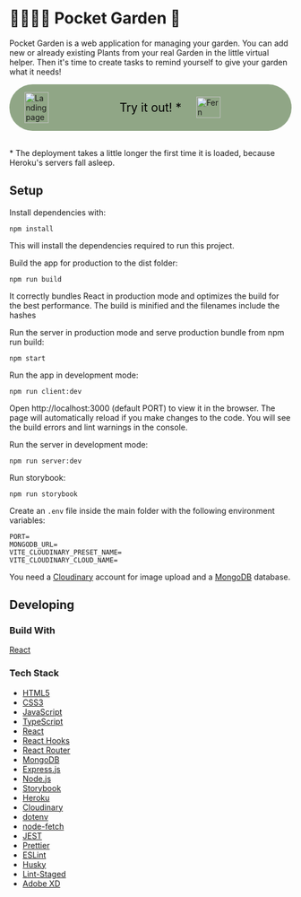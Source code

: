 # 👩‍🌾👨‍🌾 Pocket Garden 🌱

Pocket Garden is a web application for managing your garden. You can add new or already existing Plants from your real Garden in the little virtual helper. Then it's time to create tasks to remind yourself to give your garden what it needs!

<div style="background-color: #90a686; display: flex; justify-content: space-around; padding: 1em; border-radius: 3em; align-items: center;">
<img src="src/app/assets/pocket-garden_1.png" alt="Landingpage" width="30%"/>
<a style="color: black; font-size:150%; text-decoration: none;" href="https://pocket-garden.herokuapp.com/">Try it out! *</a>
<img src="src/app/assets/pocket-garden_2.png" alt="Fern" width="30%"/>
</div>
<br />
<p>* The deployment takes a little longer the first time it is loaded, because Heroku's servers fall asleep.</p>

## Setup

Install dependencies with:

```shell
npm install
```

This will install the dependencies required to run this project.

Build the app for production to the dist folder:

```shell
npm run build
```

It correctly bundles React in production mode and optimizes the build for the best performance.
The build is minified and the filenames include the hashes

Run the server in production mode and serve production bundle from npm run build:

```shell
npm start
```

Run the app in development mode:

```shell
npm run client:dev
```

Open http://localhost:3000 (default PORT) to view it in the browser.
The page will automatically reload if you make changes to the code. You will see the build errors and lint warnings in the console.

Run the server in development mode:

```shell
npm run server:dev
```

Run storybook:

```shell
npm run storybook
```

Create an `.env` file inside the main folder with the following environment variables:

```shell
PORT=
MONGODB_URL=
VITE_CLOUDINARY_PRESET_NAME=
VITE_CLOUDINARY_CLOUD_NAME=
```

You need a [Cloudinary](https://cloudinary.com/) account for image upload and a [MongoDB](https://www.mongodb.com/en-us) database.

## Developing

### Build With

[React](https://reactwithhooks.netlify.app/)

### Tech Stack

- [HTML5](https://developer.mozilla.org/en-US/docs/Glossary/HTML5)
- [CSS3](https://developer.mozilla.org/en-US/docs/Web/CSS)
- [JavaScript](https://developer.mozilla.org/en-US/docs/Web/JavaScript)
- [TypeScript](https://www.typescriptlang.org/)
- [React](https://reactwithhooks.netlify.app/)
- [React Hooks](https://reactwithhooks.netlify.app/docs/hooks-intro.html)
- [React Router](https://reactrouter.com/)
- [MongoDB](https://www.mongodb.com/)
- [Express.js](http://expressjs.com/)
- [Node.js](https://nodejs.org)
- [Storybook](https://storybook.js.org/)
- [Heroku](https://www.heroku.com)
- [Cloudinary](https://cloudinary.com/)
- [dotenv](https://github.com/motdotla/dotenv)
- [node-fetch](https://github.com/node-fetch/node-fetch)
- [JEST](https://jestjs.io/)
- [Prettier](https://prettier.io/)
- [ESLint](https://eslint.org/)
- [Husky](https://github.com/typicode/husky)
- [Lint-Staged](https://github.com/okonet/lint-staged)
- [Adobe XD](https://www.adobe.com/products/xd.html)
